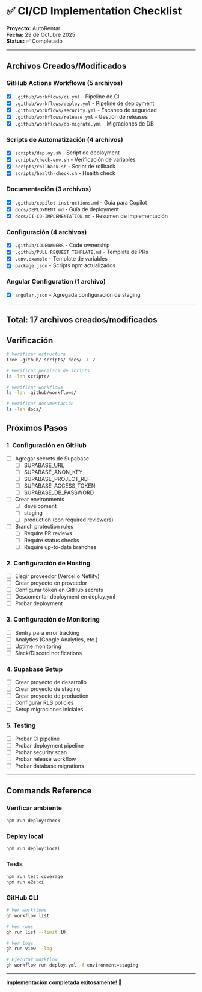 # ✅ CI/CD Implementation Checklist

**Proyecto:** AutoRentar  
**Fecha:** 29 de Octubre 2025  
**Status:** ✅ Completado

---

## Archivos Creados/Modificados

### GitHub Actions Workflows (5 archivos)
- [x] `.github/workflows/ci.yml` - Pipeline de CI
- [x] `.github/workflows/deploy.yml` - Pipeline de deployment
- [x] `.github/workflows/security.yml` - Escaneo de seguridad
- [x] `.github/workflows/release.yml` - Gestión de releases
- [x] `.github/workflows/db-migrate.yml` - Migraciones de DB

### Scripts de Automatización (4 archivos)
- [x] `scripts/deploy.sh` - Script de deployment
- [x] `scripts/check-env.sh` - Verificación de variables
- [x] `scripts/rollback.sh` - Script de rollback
- [x] `scripts/health-check.sh` - Health check

### Documentación (3 archivos)
- [x] `.github/copilot-instructions.md` - Guía para Copilot
- [x] `docs/DEPLOYMENT.md` - Guía de deployment
- [x] `docs/CI-CD-IMPLEMENTATION.md` - Resumen de implementación

### Configuración (4 archivos)
- [x] `.github/CODEOWNERS` - Code ownership
- [x] `.github/PULL_REQUEST_TEMPLATE.md` - Template de PRs
- [x] `.env.example` - Template de variables
- [x] `package.json` - Scripts npm actualizados

### Angular Configuration (1 archivo)
- [x] `angular.json` - Agregada configuración de staging

---

## Total: 17 archivos creados/modificados

## Verificación

```bash
# Verificar estructura
tree .github/ scripts/ docs/ -L 2

# Verificar permisos de scripts
ls -lah scripts/

# Verificar workflows
ls -lah .github/workflows/

# Verificar documentación
ls -lah docs/
```

## Próximos Pasos

### 1. Configuración en GitHub

- [ ] Agregar secrets de Supabase
  - [ ] SUPABASE_URL
  - [ ] SUPABASE_ANON_KEY
  - [ ] SUPABASE_PROJECT_REF
  - [ ] SUPABASE_ACCESS_TOKEN
  - [ ] SUPABASE_DB_PASSWORD

- [ ] Crear environments
  - [ ] development
  - [ ] staging
  - [ ] production (con required reviewers)

- [ ] Branch protection rules
  - [ ] Require PR reviews
  - [ ] Require status checks
  - [ ] Require up-to-date branches

### 2. Configuración de Hosting

- [ ] Elegir proveedor (Vercel o Netlify)
- [ ] Crear proyecto en proveedor
- [ ] Configurar token en GitHub secrets
- [ ] Descomentar deployment en deploy.yml
- [ ] Probar deployment

### 3. Configuración de Monitoring

- [ ] Sentry para error tracking
- [ ] Analytics (Google Analytics, etc.)
- [ ] Uptime monitoring
- [ ] Slack/Discord notifications

### 4. Supabase Setup

- [ ] Crear proyecto de desarrollo
- [ ] Crear proyecto de staging
- [ ] Crear proyecto de production
- [ ] Configurar RLS policies
- [ ] Setup migraciones iniciales

### 5. Testing

- [ ] Probar CI pipeline
- [ ] Probar deployment pipeline
- [ ] Probar security scan
- [ ] Probar release workflow
- [ ] Probar database migrations

---

## Commands Reference

### Verificar ambiente
```bash
npm run deploy:check
```

### Deploy local
```bash
npm run deploy:local
```

### Tests
```bash
npm run test:coverage
npm run e2e:ci
```

### GitHub CLI
```bash
# Ver workflows
gh workflow list

# Ver runs
gh run list --limit 10

# Ver logs
gh run view --log

# Ejecutar workflow
gh workflow run deploy.yml -f environment=staging
```

---

**Implementación completada exitosamente! 🎉**
